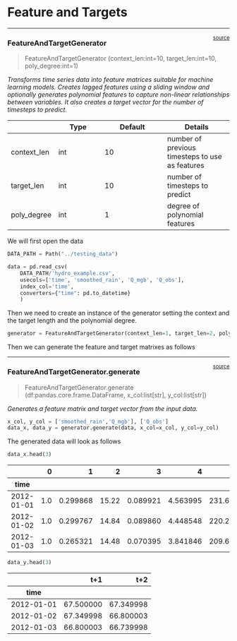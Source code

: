 # Feature and Targets


<!-- WARNING: THIS FILE WAS AUTOGENERATED! DO NOT EDIT! -->

------------------------------------------------------------------------

<a
href="https://github.com/iraind/omvs_senegal/blob/main/omvs_senegal/data/features.py#L13"
target="_blank" style="float:right; font-size:smaller">source</a>

### FeatureAndTargetGenerator

>  FeatureAndTargetGenerator (context_len:int=10, target_len:int=10,
>                                 poly_degree:int=1)

*Transforms time series data into feature matrices suitable for machine
learning models. Creates lagged features using a sliding window and
optionally generates polynomial features to capture non-linear
relationships between variables. It also creates a target vector for the
number of timesteps to predict.*

<table>
<colgroup>
<col style="width: 6%" />
<col style="width: 25%" />
<col style="width: 34%" />
<col style="width: 34%" />
</colgroup>
<thead>
<tr>
<th></th>
<th><strong>Type</strong></th>
<th><strong>Default</strong></th>
<th><strong>Details</strong></th>
</tr>
</thead>
<tbody>
<tr>
<td>context_len</td>
<td>int</td>
<td>10</td>
<td>number of previous timesteps to use as features</td>
</tr>
<tr>
<td>target_len</td>
<td>int</td>
<td>10</td>
<td>number of timesteps to predict</td>
</tr>
<tr>
<td>poly_degree</td>
<td>int</td>
<td>1</td>
<td>degree of polynomial features</td>
</tr>
</tbody>
</table>

We will first open the data

``` python
DATA_PATH = Path("../testing_data")

data = pd.read_csv(
    DATA_PATH/'hydro_example.csv', 
    usecols=['time', 'smoothed_rain', 'Q_mgb', 'Q_obs'], 
    index_col='time',
    converters={"time": pd.to_datetime}
    )
```

Then we need to create an instance of the generator setting the context
and the target length and the polynomial degree.

``` python
generator = FeatureAndTargetGenerator(context_len=1, target_len=2, poly_degree=2)
```

Then we can generate the feature and target matrixes as follows

------------------------------------------------------------------------

<a
href="https://github.com/iraind/omvs_senegal/blob/main/omvs_senegal/data/features.py#L29"
target="_blank" style="float:right; font-size:smaller">source</a>

### FeatureAndTargetGenerator.generate

>  FeatureAndTargetGenerator.generate (df:pandas.core.frame.DataFrame,
>                                          x_col:list[str], y_col:list[str])

*Generates a feature matrix and target vector from the input data.*

``` python
x_col, y_col = ['smoothed_rain','Q_mgb'], ['Q_obs']
data_x, data_y = generator.generate(data, x_col=x_col, y_col=y_col)
```

The generated data will look as follows

``` python
data_x.head(3)
```

<div>
<style scoped>
    .dataframe tbody tr th:only-of-type {
        vertical-align: middle;
    }
&#10;    .dataframe tbody tr th {
        vertical-align: top;
    }
&#10;    .dataframe thead th {
        text-align: right;
    }
</style>

<table class="dataframe" data-quarto-postprocess="true" data-border="1">
<thead>
<tr style="text-align: right;">
<th data-quarto-table-cell-role="th"></th>
<th data-quarto-table-cell-role="th">0</th>
<th data-quarto-table-cell-role="th">1</th>
<th data-quarto-table-cell-role="th">2</th>
<th data-quarto-table-cell-role="th">3</th>
<th data-quarto-table-cell-role="th">4</th>
<th data-quarto-table-cell-role="th">5</th>
</tr>
<tr>
<th data-quarto-table-cell-role="th">time</th>
<th data-quarto-table-cell-role="th"></th>
<th data-quarto-table-cell-role="th"></th>
<th data-quarto-table-cell-role="th"></th>
<th data-quarto-table-cell-role="th"></th>
<th data-quarto-table-cell-role="th"></th>
<th data-quarto-table-cell-role="th"></th>
</tr>
</thead>
<tbody>
<tr>
<td data-quarto-table-cell-role="th">2012-01-01</td>
<td>1.0</td>
<td>0.299868</td>
<td>15.22</td>
<td>0.089921</td>
<td>4.563995</td>
<td>231.6484</td>
</tr>
<tr>
<td data-quarto-table-cell-role="th">2012-01-02</td>
<td>1.0</td>
<td>0.299767</td>
<td>14.84</td>
<td>0.089860</td>
<td>4.448548</td>
<td>220.2256</td>
</tr>
<tr>
<td data-quarto-table-cell-role="th">2012-01-03</td>
<td>1.0</td>
<td>0.265321</td>
<td>14.48</td>
<td>0.070395</td>
<td>3.841846</td>
<td>209.6704</td>
</tr>
</tbody>
</table>

</div>

``` python
data_y.head(3)
```

<div>
<style scoped>
    .dataframe tbody tr th:only-of-type {
        vertical-align: middle;
    }
&#10;    .dataframe tbody tr th {
        vertical-align: top;
    }
&#10;    .dataframe thead th {
        text-align: right;
    }
</style>

<table class="dataframe" data-quarto-postprocess="true" data-border="1">
<thead>
<tr style="text-align: right;">
<th data-quarto-table-cell-role="th"></th>
<th data-quarto-table-cell-role="th">t+1</th>
<th data-quarto-table-cell-role="th">t+2</th>
</tr>
<tr>
<th data-quarto-table-cell-role="th">time</th>
<th data-quarto-table-cell-role="th"></th>
<th data-quarto-table-cell-role="th"></th>
</tr>
</thead>
<tbody>
<tr>
<td data-quarto-table-cell-role="th">2012-01-01</td>
<td>67.500000</td>
<td>67.349998</td>
</tr>
<tr>
<td data-quarto-table-cell-role="th">2012-01-02</td>
<td>67.349998</td>
<td>66.800003</td>
</tr>
<tr>
<td data-quarto-table-cell-role="th">2012-01-03</td>
<td>66.800003</td>
<td>66.739998</td>
</tr>
</tbody>
</table>

</div>
